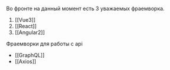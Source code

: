 Во фронте на данный момент есть 3 уважаемых фраемворка.
1. [[Vue3]]
2. [[React]]
3. [[Angular2]]

Фраемворки для работы с api
-	[[GraphQL]]
-	[[Axios]]
